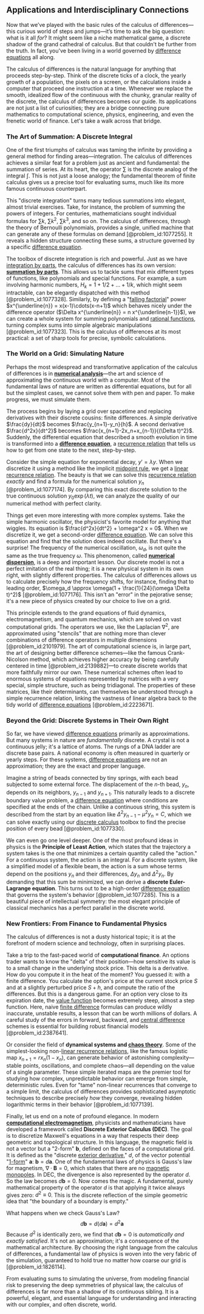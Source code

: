 ## Applications and Interdisciplinary Connections

Now that we’ve played with the basic rules of the calculus of differences—this curious world of steps and jumps—it’s time to ask the big question: what is it all *for*? It might seem like a niche mathematical game, a discrete shadow of the grand cathedral of calculus. But that couldn't be further from the truth. In fact, you've been living in a world governed by [difference equations](@article_id:261683) all along.

The calculus of differences is the natural language for anything that proceeds step-by-step. Think of the discrete ticks of a clock, the yearly growth of a population, the pixels on a screen, or the calculations inside a computer that proceed one instruction at a time. Whenever we replace the smooth, idealized flow of the continuous with the chunky, granular reality of the discrete, the calculus of differences becomes our guide. Its applications are not just a list of curiosities; they are a bridge connecting pure mathematics to computational science, physics, engineering, and even the frenetic world of finance. Let's take a walk across that bridge.

### The Art of Summation: A Discrete Integral

One of the first triumphs of calculus was taming the infinite by providing a general method for finding areas—integration. The calculus of differences achieves a similar feat for a problem just as ancient and fundamental: the summation of series. At its heart, the operator $\sum$ is the discrete analog of the integral $\int$. This is not just a loose analogy; the fundamental theorem of finite calculus gives us a precise tool for evaluating sums, much like its more famous continuous counterpart.

This "discrete integration" turns many tedious summations into elegant, almost trivial exercises. Take, for instance, the problem of summing the powers of integers. For centuries, mathematicians sought individual formulas for $\sum k$, $\sum k^2$, $\sum k^3$, and so on. The calculus of differences, through the theory of Bernoulli polynomials, provides a single, unified machine that can generate any of these formulas on demand [@problem_id:1077255]. It reveals a hidden structure connecting these sums, a structure governed by a specific [difference equation](@article_id:269398).

The toolbox of discrete integration is rich and powerful. Just as we have [integration by parts](@article_id:135856), the calculus of differences has its own version: **[summation by parts](@article_id:138938)**. This allows us to tackle sums that mix different types of functions, like polynomials and special functions. For example, a sum involving harmonic numbers, $H_k = 1 + 1/2 + \dots + 1/k$, which might seem intractable, can be elegantly dispatched with this method [@problem_id:1077328]. Similarly, by defining a "[falling factorial](@article_id:265329)" power $x^{\underline{n}} = x(x-1)\cdots(x-n+1)$ which behaves nicely under the difference operator ($\Delta x^{\underline{n}} = n x^{\underline{n-1}}$), we can create a whole system for summing polynomials and [rational functions](@article_id:153785), turning complex sums into simple algebraic manipulations [@problem_id:1077323]. This is the calculus of differences at its most practical: a set of sharp tools for precise, symbolic calculations.

### The World on a Grid: Simulating Nature

Perhaps the most widespread and transformative application of the calculus of differences is in **[numerical analysis](@article_id:142143)**—the art and science of approximating the continuous world with a computer. Most of the fundamental laws of nature are written as differential equations, but for all but the simplest cases, we cannot solve them with pen and paper. To make progress, we must simulate them.

The process begins by laying a grid over spacetime and replacing derivatives with their discrete cousins: finite differences. A simple derivative $\frac{dy}{dt}$ becomes $\frac{y_{n+1}-y_n}{h}$. A second derivative $\frac{d^2x}{dt^2}$ becomes $\frac{x_{n+1}-2x_n+x_{n-1}}{(\Delta t)^2}$. Suddenly, the differential equation that described a smooth evolution in time is transformed into a **[difference equation](@article_id:269398)**, a [recurrence relation](@article_id:140545) that tells us how to get from one state to the next, step-by-step.

Consider the simple equation for exponential decay, $y' = \lambda y$. When we discretize it using a method like the implicit [midpoint rule](@article_id:176993), we get a [linear recurrence relation](@article_id:179678). The beauty is that we can solve this [recurrence relation](@article_id:140545) *exactly* and find a formula for the numerical solution $y_n$ [@problem_id:1077174]. By comparing this exact discrete solution to the true continuous solution $y_0 \exp(\lambda t)$, we can analyze the quality of our numerical method with perfect clarity.

Things get even more interesting with more complex systems. Take the simple harmonic oscillator, the physicist's favorite model for anything that wiggles. Its equation is $\frac{d^2x}{dt^2} + \omega^2 x = 0$. When we discretize it, we get a second-order [difference equation](@article_id:269398). We can solve this equation and find that the solution does indeed oscillate. But there's a surprise! The frequency of the numerical oscillation, $\omega_d$, is not quite the same as the true frequency $\omega$. This phenomenon, called **[numerical dispersion](@article_id:144874)**, is a deep and important lesson. Our discrete model is not a perfect imitation of the real thing; it is a new physical system in its own right, with slightly different properties. The calculus of differences allows us to calculate precisely how the frequency shifts, for instance, finding that to leading order, $\omega_d \approx \omega(1 + \frac{1}{24}(\omega \Delta t)^2)$ [@problem_id:1077176]. This isn't an "error" in the pejorative sense; it's a new piece of physics created by our choice to live on a grid.

This principle extends to the grand equations of fluid dynamics, electromagnetism, and quantum mechanics, which are solved on vast computational grids. The operators we use, like the Laplacian $\nabla^2$, are approximated using "stencils" that are nothing more than clever combinations of difference operators in multiple dimensions [@problem_id:2101979]. The art of computational science is, in large part, the art of designing better difference schemes—like the famous Crank-Nicolson method, which achieves higher accuracy by being carefully centered in time [@problem_id:2139882]—to create discrete worlds that more faithfully mirror our own. These numerical schemes often lead to enormous systems of equations represented by matrices with a very special, simple structure, such as being tridiagonal. The properties of these matrices, like their determinants, can themselves be understood through a simple recurrence relation, linking the vastness of linear algebra back to the tidy world of [difference equations](@article_id:261683) [@problem_id:2223671].

### Beyond the Grid: Discrete Systems in Their Own Right

So far, we have viewed [difference equations](@article_id:261683) primarily as approximations. But many systems in nature are *fundamentally* discrete. A crystal is not a continuous jelly; it's a lattice of atoms. The rungs of a DNA ladder are discrete base pairs. A national economy is often measured in quarterly or yearly steps. For these systems, [difference equations](@article_id:261683) are not an approximation; they are the exact and proper language.

Imagine a string of beads connected by tiny springs, with each bead subjected to some external force. The displacement of the $n$-th bead, $y_n$, depends on its neighbors, $y_{n-1}$ and $y_{n+1}$. This naturally leads to a discrete boundary value problem, a [difference equation](@article_id:269398) where conditions are specified at the ends of the chain. Unlike a continuous string, this system is described from the start by an equation like $\Delta^2 y_{n-1} - \mu^2 y_n = C$, which we can solve exactly using our [discrete calculus](@article_id:265134) toolbox to find the precise position of every bead [@problem_id:1077330].

We can even go one level deeper. One of the most profound ideas in physics is the **Principle of Least Action**, which states that the trajectory a system takes is the one that minimizes a certain quantity called the "action." For a continuous system, the action is an integral. For a discrete system, like a simplified model of a flexible beam, the action is a sum whose terms depend on the positions $y_n$ and their differences, $\Delta y_n$ and $\Delta^2 y_n$. By demanding that this sum be minimized, we can derive a **discrete Euler-Lagrange equation**. This turns out to be a high-order [difference equation](@article_id:269398) that governs the system's behavior [@problem_id:1077285]. This is a beautiful piece of intellectual symmetry: the most elegant principle of classical mechanics has a perfect parallel in the discrete world.

### New Frontiers: From Finance to Fundamental Physics

The calculus of differences is not a dusty historical topic; it is at the forefront of modern science and technology, often in surprising places.

Take a trip to the fast-paced world of **computational finance**. An options trader wants to know the "delta" of their position—how sensitive its value is to a small change in the underlying stock price. This delta is a derivative. How do you compute it in the heat of the moment? You guessed it: with a finite difference. You calculate the option's price at the current stock price $S$ and at a slightly perturbed price $S+h$, and compute the ratio of the differences. But this is a dangerous game. For an option very close to its expiration date, the [value function](@article_id:144256) becomes extremely steep, almost a step function. Here, naive [finite difference](@article_id:141869) formulas can produce wildly inaccurate, unstable results, a lesson that can be worth millions of dollars. A careful study of the errors in forward, backward, and [central difference](@article_id:173609) schemes is essential for building robust financial models [@problem_id:2387641].

Or consider the field of **dynamical systems and [chaos theory](@article_id:141520)**. Some of the simplest-looking non-[linear recurrence relations](@article_id:272882), like the famous logistic map $x_{n+1} = r x_n(1-x_n)$, can generate behavior of astonishing complexity—stable points, oscillations, and complete chaos—all depending on the value of a single parameter. These simple iterated maps are the premier tool for studying how complex, unpredictable behavior can emerge from simple, deterministic rules. Even for "tame" non-linear recurrences that converge to a simple limit, the calculus of differences provides sophisticated asymptotic techniques to describe precisely *how* they converge, revealing hidden logarithmic terms in their behavior [@problem_id:1077139].

Finally, let us end on a note of profound elegance. In modern **[computational electromagnetism](@article_id:272646)**, physicists and mathematicians have developed a framework called **Discrete Exterior Calculus (DEC)**. The goal is to discretize Maxwell's equations in a way that respects their deep geometric and topological structure. In this language, the magnetic field is not a vector but a "2-form" $\boldsymbol{b}$, defined on the faces of a computational grid. It is defined as the "discrete [exterior derivative](@article_id:161406)," $d$, of the vector potential "[1-form](@article_id:275357)" $\boldsymbol{a}$: $\boldsymbol{b} = d\boldsymbol{a}$. One of the fundamental laws of physics is Gauss's law for magnetism, $\nabla \cdot \mathbf{B} = 0$, which states that there are no [magnetic monopoles](@article_id:142323). In DEC, the divergence is also represented by the operator $d$. So the law becomes $d\boldsymbol{b} = 0$. Now comes the magic. A fundamental, purely mathematical property of the operator $d$ is that applying it twice always gives zero: $d^2 \equiv 0$. This is the discrete reflection of the simple geometric idea that "the boundary of a boundary is empty."

What happens when we check Gauss's Law?
$$
d\boldsymbol{b} = d(d\boldsymbol{a}) = d^2\boldsymbol{a}
$$
Because $d^2$ is identically zero, we find that $d\boldsymbol{b} = 0$ is *automatically and exactly satisfied*. It's not an approximation; it's a consequence of the mathematical architecture. By choosing the right language from the calculus of differences, a fundamental law of physics is woven into the very fabric of the simulation, guaranteed to hold true no matter how coarse our grid is [@problem_id:1826114].

From evaluating sums to simulating the universe, from modeling financial risk to preserving the deep symmetries of physical law, the calculus of differences is far more than a shadow of its continuous sibling. It is a powerful, elegant, and essential language for understanding and interacting with our complex, and often discrete, world.